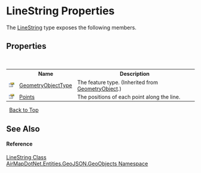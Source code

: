 # LineString Properties
 

The <a href="T_AirMapDotNet_Entities_GeoJSON_GeoObjects_LineString">LineString</a> type exposes the following members.


## Properties
&nbsp;<table><tr><th></th><th>Name</th><th>Description</th></tr><tr><td>![Public property](media/pubproperty.gif "Public property")</td><td><a href="P_AirMapDotNet_Entities_GeoJSON_GeoObjects_GeometryObject_GeometryObjectType">GeometryObjectType</a></td><td>
The feature type.
 (Inherited from <a href="T_AirMapDotNet_Entities_GeoJSON_GeoObjects_GeometryObject">GeometryObject</a>.)</td></tr><tr><td>![Public property](media/pubproperty.gif "Public property")</td><td><a href="P_AirMapDotNet_Entities_GeoJSON_GeoObjects_LineString_Points">Points</a></td><td>
The positions of each point along the line.</td></tr></table>&nbsp;
<a href="#linestring-properties">Back to Top</a>

## See Also


#### Reference
<a href="T_AirMapDotNet_Entities_GeoJSON_GeoObjects_LineString">LineString Class</a><br /><a href="N_AirMapDotNet_Entities_GeoJSON_GeoObjects">AirMapDotNet.Entities.GeoJSON.GeoObjects Namespace</a><br />